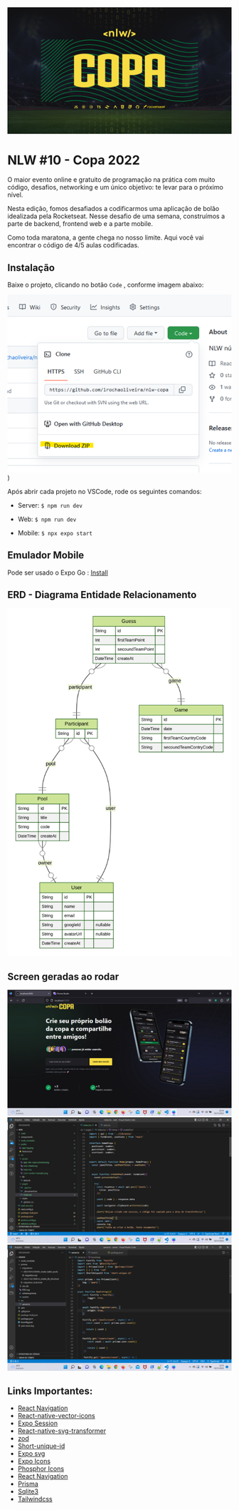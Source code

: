 <img src="https://github.com/lrochaoliveira/nlw-copa-2022/blob/main/copa/Wallpaper_-_1920x1080.png" alt="drawing" width="1000"/>

# NLW #10 - Copa 2022
O maior evento online e gratuito de programação na prática com muito código, desafios, networking e um único objetivo: te levar para o próximo nível.

Nesta edição, fomos desafiados a codificarmos uma aplicação de bolão idealizada pela Rocketseat. Nesse desafio de uma semana, construímos a parte de backend, frontend web e a parte mobile.

Como toda maratona, a gente chega no nosso limite. Aqui você vai encontrar o código de 4/5 aulas codificadas. 

## Instalação

Baixe o projeto, clicando no botão `Code` , conforme imagem abaixo:

![Imagem](https://github.com/lrochaoliveira/nlw-copa-2022/blob/main/captura.png))

Após abrir cada projeto no VSCode, rode os seguintes comandos:

* Server: `$ npm run dev`

* Web: `$ npm run dev`

* Mobile: `$ npx expo start`


## Emulador Mobile

Pode ser usado o Expo Go : [Install](https://expo.dev/client)


## ERD - Diagrama Entidade Relacionamento

![ERD](https://github.com/lrochaoliveira/nlw-copa-2022/blob/main/copa/server/prisma/ERD.svg)

## Screen geradas ao rodar


![Web](https://github.com/lrochaoliveira/nlw-copa-2022/blob/main/tela.jpg)
![Frontend](https://github.com/lrochaoliveira/nlw-copa-2022/blob/main/frontend.jpg)
![BackEnd](https://github.com/lrochaoliveira/nlw-copa-2022/blob/main/backend.jpg)


## Links Importantes:
* [React Navigation](https://reactnavigation.org/docs/getting-started/)
* [React-native-vector-icons](https://oblador.github.io/react-native-vector-icons/)
* [Expo Session](https://docs.expo.dev/versions/latest/sdk/auth-session/)
* [React-native-svg-transformer](https://github.com/kristerkari/react-native-svg-transformer)
* [zod](https://www.npmjs.com/package/zod-prisma#installation)
* [Short-unique-id](https://www.npmjs.com/package/short-unique-id/v/3.0.2)
* [Expo svg](https://docs.expo.dev/versions/latest/sdk/svg/)
* [Expo Icons](https://docs.expo.dev/guides/icons/)
* [Phosphor Icons](https://phosphoricons.com/)
* [React Navigation](https://reactnavigation.org/)
* [Prisma](https://www.prisma.io/)
* [Sqlite3](https://www.npmjs.com/package/sqlite3)
* [Tailwindcss](https://tailwindcss.com/)
